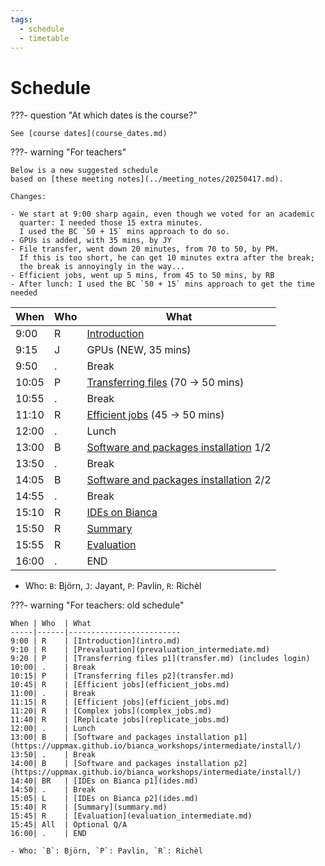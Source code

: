 ```yaml
---
tags:
  - schedule
  - timetable
---
```


# Schedule

???- question "At which dates is the course?"

    See [course dates](course_dates.md)

???- warning "For teachers"

    Below is a new suggested schedule
    based on [these meeting notes](../meeting_notes/20250417.md).

    Changes:

    - We start at 9:00 sharp again, even though we voted for an academic
      quarter: I needed those 15 extra minutes. 
      I used the BC `50 + 15` mins approach to do so.
    - GPUs is added, with 35 mins, by JY
    - File transfer, went down 20 minutes, from 70 to 50, by PM.
      If this is too short, he can get 10 minutes extra after the break;
      the break is annoyingly in the way...
    - Efficient jobs, went up 5 mins, from 45 to 50 mins, by RB
    - After lunch: I used the BC `50 + 15` mins approach to get the time needed

When | Who  | What
-----|------|-------------------------
9:00 | R    | [Introduction](intro.md)
9:15 | J    | GPUs (NEW, 35 mins)
9:50 | .    | Break
10:05| P    | [Transferring files](transfer.md) (70 -> 50 mins)
10:55| .    | Break
11:10| R    | [Efficient jobs](efficient_jobs.md) (45 -> 50 mins)
12:00| .    | Lunch
13:00| B    | [Software and packages installation](https://uppmax.github.io/bianca_workshops/intermediate/install/) 1/2
13:50| .    | Break
14:05| B    | [Software and packages installation](https://uppmax.github.io/bianca_workshops/intermediate/install/) 2/2
14:55| .    | Break
15:10| R    | [IDEs on Bianca](ides.md)
15:50| R    | [Summary](summary.md)
15:55| R    | [Evaluation](evaluation_intermediate.md)
16:00| .    | END

- Who: `B`: Björn, `J`: Jayant, `P`: Pavlin, `R`: Richèl

???- warning "For teachers: old schedule"

    When | Who  | What
    -----|------|-------------------------
    9:00 | R    | [Introduction](intro.md)
    9:10 | R    | [Prevaluation](prevaluation_intermediate.md)
    9:20 | P    | [Transferring files p1](transfer.md) (includes login)
    10:00| .    | Break
    10:15| P    | [Transferring files p2](transfer.md)
    10:45| R    | [Efficient jobs](efficient_jobs.md)
    11:00| .    | Break
    11:15| R    | [Efficient jobs](efficient_jobs.md)
    11:20| R    | [Complex jobs](complex_jobs.md)
    11:40| R    | [Replicate jobs](replicate_jobs.md)
    12:00| .    | Lunch
    13:00| B    | [Software and packages installation p1](https://uppmax.github.io/bianca_workshops/intermediate/install/)
    13:50| .    | Break
    14:00| B    | [Software and packages installation p2](https://uppmax.github.io/bianca_workshops/intermediate/install/)
    14:40| BR   | [IDEs on Bianca p1](ides.md)
    14:50| .    | Break
    15:05| L    | [IDEs on Bianca p2](ides.md)
    15:40| R    | [Summary](summary.md)
    15:45| R    | [Evaluation](evaluation_intermediate.md)
    15:45| All  | Optional Q/A
    16:00| .    | END

    - Who: `B`: Björn, `P`: Pavlin, `R`: Richèl
